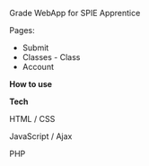 Grade WebApp for SPIE Apprentice

Pages:

- Submit
- Classes - Class
- Account

**How to use**

**Tech**

HTML / CSS

JavaScript / Ajax

PHP
